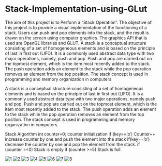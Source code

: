 # Stack-Implementation-using-GLut

The aim of this project is to Perform a “Stack Operation”. The objective of this project is to provide a visual implementation of the functioning of a stack. Users can push and pop elements into the stack, and the result is drawn on the screen using computer graphics. The graphics API that is used are OpenGL libraries and GLUT.
A stack is a conceptual structure consisting of a set of homogeneous elements and is based on the principle of last in first out (LIFO). It is a commonly used abstract data type with two major operations, namely, push and pop. Push and pop are carried out on the topmost element, which is the item most recently added to the stack. The push operation adds an element to the stack while the pop operation removes an element from the top position. The stack concept is used in programming and memory organization in computers.

A stack is a conceptual structure consisting of a set of homogeneous elements and is based on the principle of last in first out (LIFO). It is a commonly used abstract data type with two major operations, namely push and pop. Push and pop are carried out on the topmost element, which is the item most recently added to the stack. The push operation adds an element to the stack while the pop operation removes an element from the top position. The stack concept is used in programming and memory organization in computers.

Stack Algorithm
 int counter=0; counter initialization
 if (key==’p’) 
      Counter++
       increase counter by one and push the element into the stack
if(key==’o’)
       decrease the counter by one and pop the element from the stack.
if (counter =<0)
        Stack is empty
if (counter >=5)
        Stack is full 
        
![1](https://user-images.githubusercontent.com/76790667/179357408-10cf7fcf-309f-43de-ad01-8ba0e7aefabf.png)
![2](https://user-images.githubusercontent.com/76790667/179357412-d6565d87-118e-497e-831f-447347def724.png)
![3](https://user-images.githubusercontent.com/76790667/179357414-5b64303c-95f0-4521-8f0a-0265bf12d929.png)
![4](https://user-images.githubusercontent.com/76790667/179357417-1fd95f52-6bd0-469c-9aa8-4270d68ff004.png)
![5](https://user-images.githubusercontent.com/76790667/179357419-71d27452-6e86-4cf3-9c60-b7204cd93ac0.png)
![6](https://user-images.githubusercontent.com/76790667/179357420-686961ea-cf9c-4cbc-b1a3-989a4be12c44.png)
![7](https://user-images.githubusercontent.com/76790667/179357424-2e4a26a1-f2d6-48e2-9d58-8100a097737a.png)
![8](https://user-images.githubusercontent.com/76790667/179357426-96d75bc4-0ff8-4b9a-829a-408e60b49c6f.png)
